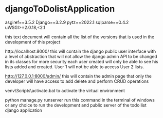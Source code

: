 # djangoToDolistApplication

asgiref==3.5.2 Django==3.2.9 pytz==2022.1 sqlparse==0.4.2 uWSGI>=2.0.18,<2.1

this text document will contain all the list of the versions that is used in the development of this project

http://localhost:8000/ this will contain the django public user interface with a level of abstraction that will not allow the django admin API to be changed in its classes for more security each user created will only be able to see his lists added and created. User 1 will not be able to access User 2 lists.

http://127.0.0.1:8000/admin/ this will contain the admin page that only the developer will have access to add delete and perform CRUD operations

venv\Scripts\activate.bat to activate the virtual environment

python manage.py runserver run this command in the terminal of windows or any choice to run the development and public server of the todo list django application

